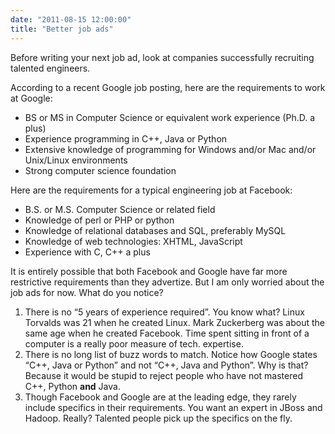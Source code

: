```yaml
---
date: "2011-08-15 12:00:00"
title: "Better job ads"
---
```




Before writing your next job ad, look at companies successfully recruiting talented engineers.

According to a recent Google job posting, here are the requirements to work at Google:

- BS or MS in Computer Science or equivalent work experience (Ph.D. a plus)
- Experience programming in C++, Java or Python
- Extensive knowledge of programming for Windows and/or Mac and/or Unix/Linux environments
- Strong computer science foundation


Here are the requirements for a typical engineering job at Facebook:

- B.S. or M.S. Computer Science or related field
- Knowledge of perl or PHP or python
- Knowledge of relational databases and SQL, preferably MySQL
- Knowledge of web technologies: XHTML, JavaScript
- Experience with C, C++ a plus


It is entirely possible that both Facebook and Google have far more restrictive requirements than they advertize. But I am only worried about the job ads for now. What do you notice?

1. There is no &ldquo;5 years of experience required&rdquo;. You know what? Linux Torvalds was 21 when he created Linux. Mark Zuckerberg was about the same age when he created Facebook. Time spent sitting in front of a computer is a really poor measure of tech. expertise.
1. There is no long list of buzz words to match. Notice how  Google states &ldquo;C++, Java or Python&rdquo; and not &ldquo;C++, Java and Python&rdquo;. Why is that? Because it would be stupid to reject people who have not mastered C++, Python __and__ Java.
1. Though Facebook and Google are at the leading edge, they rarely include specifics in their requirements. You want an expert in JBoss and Hadoop. Really? Talented people pick up the specifics on the fly.



